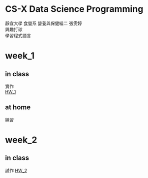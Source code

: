 # CS-X Data Science Programming
靜宜大學 食營系 營養與保健組二 張雯婷  
興趣打球  
學習程式語言  
# week_1  
## in class  
實作  
[HW_1](https://1221cc.github.io/123456/week_1/one_1)
## at home  
練習

# week_2
## in class
試作
[HW_2](https://1221cc.github.io/123456/week_2/TWO_1)


## 
